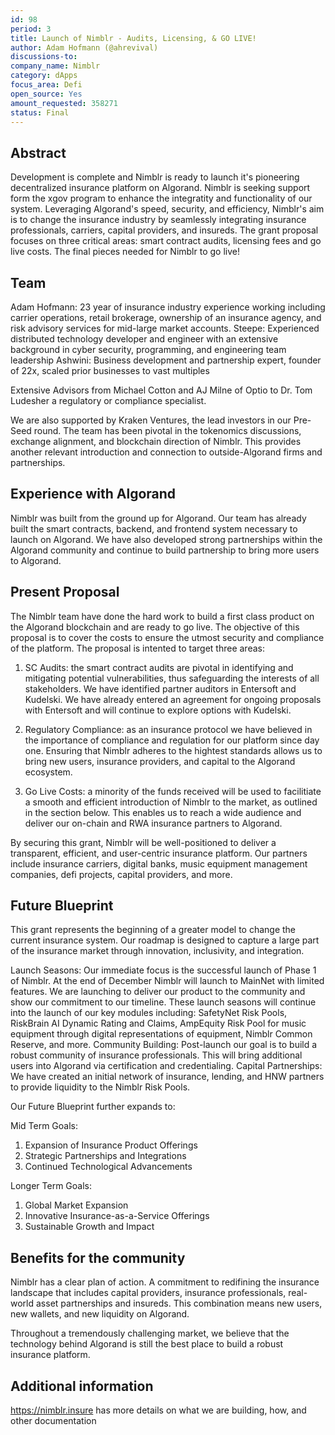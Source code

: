 ```yaml
---
id: 98
period: 3
title: Launch of Nimblr - Audits, Licensing, & GO LIVE!
author: Adam Hofmann (@ahrevival)
discussions-to: 
company_name: Nimblr
category: dApps
focus_area: Defi
open_source: Yes
amount_requested: 358271
status: Final
---
```


## Abstract
Development is complete and Nimblr is ready to launch it's pioneering decentralized insurance platform on Algorand. Nimblr is seeking support form the xgov program to enhance the integratity and functionality of our system. Leveraging Algorand's speed, security, and efficiency, Nimblr's aim is to change the insurance industry by seamlessly integrating insurance professionals, carriers, capital providers, and insureds. The grant proposal focuses on three critical areas: smart contract audits, licensing fees and go live costs. The final pieces needed for Nimblr to go live!

## Team
Adam Hofmann: 23 year of insurance industry experience working including carrier operations, retail brokerage, ownership of an insurance agency, and risk advisory
services for mid-large market accounts. 
Steepe: Experienced distributed technology developer and engineer with an extensive background in cyber security, programming, and engineering team leadership
Ashwini: Business development and partnership expert, founder of 22x, scaled prior businesses to vast multiples

Extensive Advisors from Michael Cotton and AJ Milne of Optio to Dr. Tom Ludesher a regulatory or compliance specialist.

We are also supported by Kraken Ventures, the lead investors in our Pre-Seed round. The team has been pivotal in the tokenomics discussions, exchange alignment, and blockchain direction of Nimblr. This provides another relevant introduction and connection to outside-Algorand firms and partnerships.

## Experience with Algorand
Nimblr was built from the ground up for Algorand. Our team has already built the smart contracts, backend, and frontend system necessary to launch on Algorand.
We have also developed strong partnerships within the Algorand community and continue to build partnership to bring more users to Algorand.

## Present Proposal
The Nimblr team have done the hard work to build a first class product on the Algorand blockchain and are ready to go live. The objective of this proposal is to cover the costs to ensure the utmost security and compliance of the platform. The proposal is intented to target three areas:

1. SC Audits: the smart contract audits are pivotal in identifying and mitigating potential vulnerabilities, thus safeguarding the interests of all stakeholders. We have identified partner auditors in Entersoft and Kudelski. We have already entered an agreement for ongoing proposals with Entersoft and will continue to explore options with Kudelski.
   
3. Regulatory Compliance: as an insurance protocol we have believed in the importance of compliance and regulation for our platform since day one. Ensuring that Nimblr adheres to the hightest standards allows us to bring new users, insurance providers, and capital to the Algorand ecosystem.
   
5. Go Live Costs: a minority of the funds received will be used to facilitiate a smooth and efficient introduction of Nimblr to the market, as outlined in the section below. This enables us to reach a wide audience and deliver our on-chain and RWA insurance partners to Algorand.

By securing this grant, Nimblr will be well-positioned to deliver a transparent, efficient, and user-centric insurance platform. Our partners include insurance carriers, digital banks, music equipment management companies, defi projects, capital providers, and more.

## Future Blueprint
This grant represents the beginning of a greater model to change the current insurance system. Our roadmap is designed to capture a large part of the insurance market through innovation, inclusivity, and integration. 

Launch Seasons: Our immediate focus is the successful launch of Phase 1 of Nimblr. At the end of December Nimblr will launch to MainNet with limited features. We are launching to deliver our product to the community and show our commitment to our timeline.
 These launch seasons will continue into the launch of our key modules including: SafetyNet Risk Pools, RiskBrain AI Dynamic Rating and Claims, AmpEquity Risk Pool for music equipment through digital representations of equipment, Nimblr Common Reserve, and more. 
Community Building: Post-launch our goal is to build a robust community of insurance professionals. This will bring additional users into Algorand via certification and credentialing.
Capital Partnerships: We have created an initial network of insurance, lending, and HNW partners to provide liquidity to the Nimblr Risk Pools.

Our Future Blueprint further expands to:

Mid Term Goals:
1. Expansion of Insurance Product Offerings
2. Strategic Partnerships and Integrations
3. Continued Technological Advancements

Longer Term Goals:
1. Global Market Expansion
2. Innovative Insurance-as-a-Service Offerings
3. Sustainable Growth and Impact

## Benefits for the community
Nimblr has a clear plan of action. A commitment to redifining the insurance landscape that includes capital providers, insurance professionals, real-world asset partnerships and insureds. 
This combination means new users, new wallets, and new liquidity on Algorand. 

Throughout a tremendously challenging market, we believe that the technology behind Algorand is still the best place to build a robust insurance platform. 

## Additional information
https://nimblr.insure has more details on what we are building, how, and other documentation
